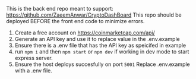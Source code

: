 This is the back end repo meant to support: https://github.com/ZaeemAnwar/CryptoDashBoard
This repo should be deployed BEFORE the front end code to minimize errors. 

1. Create a free account on https://coinmarketcap.com/api/
2. Generate an API key and use it to replace value in the .env.example
3. Ensure there is a .env file that has the API key as speicifed in example
4. run `npm i` and then `npm start` or `npm dev` if working in dev mode to start express server.
5. Ensure the host deploys succesfully on port `5001`
Replace .env.example with a .env file. 
